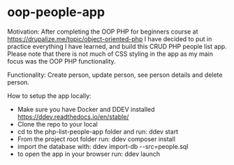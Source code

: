 # oop-people-app

Motivation:
After completing the OOP PHP for beginners course at https://drupalize.me/topic/object-oriented-php
I have decided to put in practice everything I have learned, and build this CRUD PHP people list app.
Please note that there is not much of CSS styling in the app as my main focus was the OOP PHP functionality.

Functionality:
Create person, update person, see person details and delete person.

How to setup the app locally:
 - Make sure you have Docker and DDEV installed https://ddev.readthedocs.io/en/stable/
 - Clone the repo to your local
 - cd to the php-list-people-app folder and run:
 ddev start
 - From the project root folder run: ddev composer install
 - import the database with:
 ddev import-db --src=people.sql
 - to open the app in your browser run:
 ddev launch